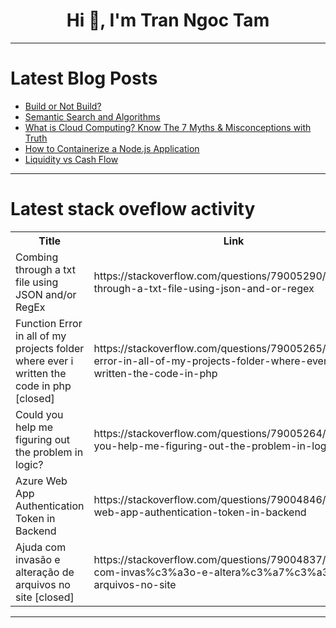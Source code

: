 <h1 align="center">Hi 👋, I'm Tran Ngoc Tam</h1>

---

# Latest Blog Posts 
<!-- BLOG-POST-LIST:START -->
- [Build or Not Build?](https://dev.to/syakirurahman/build-or-not-build-1jaf)
- [Semantic Search and Algorithms](https://dev.to/ragoli86/semantic-search-and-algorithms-4d0b)
- [What is Cloud Computing? Know The 7 Myths &amp; Misconceptions with Truth](https://dev.to/certera_/what-is-cloud-computing-know-the-7-myths-misconceptions-with-truth-3ela)
- [How to Containerize a Node.js Application](https://dev.to/kmsaifullah/how-to-containerize-a-node-js-application-2ei3)
- [Liquidity vs Cash Flow](https://dev.to/sarthakkarora/liquidity-vs-cash-flow-97j)
<!-- BLOG-POST-LIST:END -->

---

# Latest stack oveflow activity
<table>
  <tr><th>Title</th><th>Link</th></tr>
  <!-- STACKOVERFLOW:START --><tr><td>Combing through a txt file using JSON and/or RegEx</td><td>https://stackoverflow.com/questions/79005290/combing-through-a-txt-file-using-json-and-or-regex</td></tr><tr><td>Function Error in all of my projects folder where ever i written the code in php [closed]</td><td>https://stackoverflow.com/questions/79005265/function-error-in-all-of-my-projects-folder-where-ever-i-written-the-code-in-php</td></tr><tr><td>Could you help me figuring out the problem in logic?</td><td>https://stackoverflow.com/questions/79005264/could-you-help-me-figuring-out-the-problem-in-logic</td></tr><tr><td>Azure Web App Authentication Token in Backend</td><td>https://stackoverflow.com/questions/79004846/azure-web-app-authentication-token-in-backend</td></tr><tr><td>Ajuda com invasão e alteração de arquivos no site [closed]</td><td>https://stackoverflow.com/questions/79004837/ajuda-com-invas%c3%a3o-e-altera%c3%a7%c3%a3o-de-arquivos-no-site</td></tr><!-- STACKOVERFLOW:END -->
</table>

---


